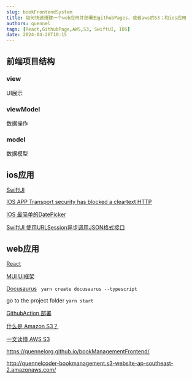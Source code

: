 ```yaml
---
slug: bookFrontendSystem
title: 如何快速搭建一个web应用并部署到githubPages，或者aws的S3；和ios应用
authors: quennel
tags: [React,GithubPage,AWS,S3, SwiftUI, IOS]
date: 2024-04-26T10:15
---
```


## 前端项目结构
### view
UI展示
### viewModel
数据操作
### model
数据模型

## ios应用
[SwiftUI](https://developer.apple.com/cn/xcode/swiftui/)

[IOS APP Transport security has blocked a cleartext HTTP](https://stackoverflow.com/questions/31254725/transport-security-has-blocked-a-cleartext-http)

[IOS 最简单的DatePicker](https://blog.liboliu.com/a/142)

[SwiftUI 使用URLSession异步调用JSON格式接口](https://blog.liboliu.com/a/142)


## web应用
[React](https://zh-hans.react.dev/)

[MUI UI框架](https://mui.com/)

[Docusaurus](https://docusaurus.io/)
` yarn create docusaurus --typescript`

go to the project folder `yarn start`

[GithubAction 部署](/blog/githubAction)

[什么是 Amazon S3？](https://docs.aws.amazon.com/zh_cn/AmazonS3/latest/userguide/Welcome.html)

[一文读懂 AWS S3](https://zhuanlan.zhihu.com/p/112057573)

https://quennelorg.github.io/bookManagementFrontend/

http://quennelcoder-bookmanagement.s3-website-ap-southeast-2.amazonaws.com/
